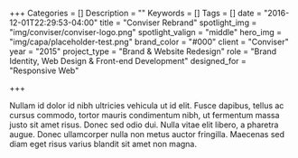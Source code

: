 +++
Categories = []
Description = ""
Keywords = []
Tags = []
date = "2016-12-01T22:29:53-04:00"
title = "Conviser Rebrand"
spotlight_img = "img/conviser/conviser-logo.png"
spotlight_valign = "middle"
hero_img = "img/capa/placeholder-test.png"
brand_color = "#000"
client = "Conviser"
year = "2015"
project_type = "Brand & Website Redesign"
role = "Brand Identity, Web Design & Front-end Development"
designed_for = "Responsive Web"

+++

Nullam id dolor id nibh ultricies vehicula ut id elit. Fusce dapibus, tellus ac cursus commodo, tortor mauris condimentum nibh, ut fermentum massa justo sit amet risus. Donec sed odio dui. Nulla vitae elit libero, a pharetra augue. Donec ullamcorper nulla non metus auctor fringilla. Maecenas sed diam eget risus varius blandit sit amet non magna.
